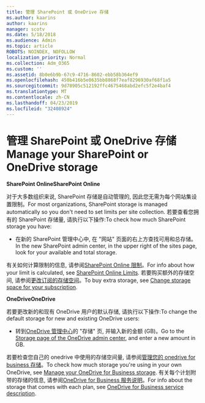 ```yaml
---
title: 管理 SharePoint 或 OneDrive 存储
ms.author: kaarins
author: kaarins
manager: scotv
ms.date: 5/18/2018
ms.audience: Admin
ms.topic: article
ROBOTS: NOINDEX, NOFOLLOW
localization_priority: Normal
ms.collection: Adm_O365
ms.custom: ''
ms.assetid: 8b0e6b9b-67c9-4716-8602-ebb58b364ef9
ms.openlocfilehash: 450b416b5e0635bb8868f7eaf8296930af68f1a5
ms.sourcegitcommit: 9d78905c512192ffc4675468abd2efc5f2e4baf4
ms.translationtype: MT
ms.contentlocale: zh-CN
ms.lasthandoff: 04/23/2019
ms.locfileid: "32408924"
---
```

# <a name="manage-your-sharepoint-or-onedrive-storage"></a><span data-ttu-id="7f44d-102">管理 SharePoint 或 OneDrive 存储</span><span class="sxs-lookup"><span data-stu-id="7f44d-102">Manage your SharePoint or OneDrive storage</span></span>

 <span data-ttu-id="7f44d-103">**SharePoint Online**</span><span class="sxs-lookup"><span data-stu-id="7f44d-103">**SharePoint Online**</span></span>
  
<span data-ttu-id="7f44d-104">对于大多数组织来说, SharePoint 存储是自动管理的, 因此您无需为每个网站集设置限制。</span><span class="sxs-lookup"><span data-stu-id="7f44d-104">For most organizations, SharePoint storage is managed automatically so you don't need to set limits per site collection.</span></span> <span data-ttu-id="7f44d-105">若要查看您拥有的 SharePoint 存储量, 请执行以下操作:</span><span class="sxs-lookup"><span data-stu-id="7f44d-105">To check how much SharePoint storage you have:</span></span>
  
- <span data-ttu-id="7f44d-106">在新的 SharePoint 管理中心中, 在 "网站" 页面的右上方查找可用和总存储。</span><span class="sxs-lookup"><span data-stu-id="7f44d-106">In the new SharePoint admin center, in the upper right of the sites page, look for your available and total storage.</span></span>
    
<span data-ttu-id="7f44d-107">有关如何计算限制的信息, 请参阅[SharePoint Online 限制](https://go.microsoft.com/fwlink/p/?LinkID=856113)。</span><span class="sxs-lookup"><span data-stu-id="7f44d-107">For info about how your limit is calculated, see [SharePoint Online Limits](https://go.microsoft.com/fwlink/p/?LinkID=856113).</span></span> <span data-ttu-id="7f44d-108">若要购买额外的存储空间, 请参阅[更改订阅的存储空间](https://go.microsoft.com/fwlink/?linkid=866428)。</span><span class="sxs-lookup"><span data-stu-id="7f44d-108">To buy extra storage, see [Change storage space for your subscription](https://go.microsoft.com/fwlink/?linkid=866428).</span></span>
  
 <span data-ttu-id="7f44d-109">**OneDrive**</span><span class="sxs-lookup"><span data-stu-id="7f44d-109">**OneDrive**</span></span>
  
<span data-ttu-id="7f44d-110">若要更改新的和现有 OneDrive 用户的默认存储, 请执行以下操作:</span><span class="sxs-lookup"><span data-stu-id="7f44d-110">To change the default storage for new and existing OneDrive users:</span></span>
  
- <span data-ttu-id="7f44d-111">转到[OneDrive 管理中心](https://admin.onedrive.com/?v=StorageSettings)的 "存储" 页, 并输入新的金额 (GB)。</span><span class="sxs-lookup"><span data-stu-id="7f44d-111">Go to the [Storage page of the OneDrive admin center](https://admin.onedrive.com/?v=StorageSettings), and enter a new amount in GB.</span></span>
    
<span data-ttu-id="7f44d-112">若要检查您自己的 onedrive 中使用的存储空间量, 请参阅[管理您的 onedrive for business 存储](https://go.microsoft.com/fwlink/?linkid=866429)。</span><span class="sxs-lookup"><span data-stu-id="7f44d-112">To check how much storage you're using in your own OneDrive, see [Manage your OneDrive for Business storage](https://go.microsoft.com/fwlink/?linkid=866429).</span></span> <span data-ttu-id="7f44d-113">有关每个计划附带的存储的信息, 请参阅[OneDrive for Business 服务说明](https://go.microsoft.com/fwlink/p/?LinkID=826071)。</span><span class="sxs-lookup"><span data-stu-id="7f44d-113">For info about the storage that comes with each plan, see [OneDrive for Business service description](https://go.microsoft.com/fwlink/p/?LinkID=826071).</span></span>
  

